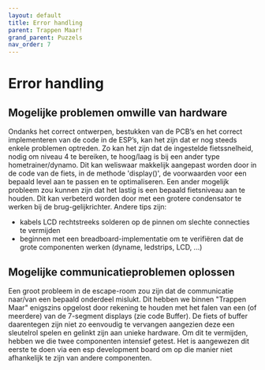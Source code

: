 ```yaml
---
layout: default
title: Error handling
parent: Trappen Maar!
grand_parent: Puzzels
nav_order: 7
---
```

# Error handling

## Mogelijke problemen omwille van hardware

Ondanks het correct ontwerpen, bestukken van de PCB’s en het correct implementeren van de code in de
ESP’s, kan het zijn dat er nog steeds enkele problemen optreden.
Zo kan het zijn dat de ingestelde fietssnelheid, nodig om niveau 4 te bereiken, te hoog/laag is bij een ander type hometrainer/dynamo.
Dit kan weliswaar makkelijk aangepast worden door in de code van de fiets, in de methode 'display()', de
voorwaarden voor een bepaald level aan te passen en te optimaliseren.
Een ander mogelijk probleem zou kunnen zijn dat het lastig is een bepaald fietsniveau aan te houden. Dit
kan verbeterd worden door met een grotere condensator te werken bij de brug-gelijkrichter.
Andere tips zijn:
* kabels LCD rechtstreeks solderen op de pinnen om slechte connecties te vermijden
* beginnen met een breadboard-implementatie om te verifiëren dat de grote componenten werken (dyname, ledstrips, LCD, ...)

## Mogelijke communicatieproblemen oplossen

Een groot probleem in de escape-room zou zijn dat de communicatie naar/van een bepaald onderdeel mislukt. Dit hebben we binnen "Trappen Maar" enigszins opgelost door rekening te houden met het falen van een (of meerdere) van de 7-segment displays (zie code Buffer). De fiets of buffer daarentegen zijn niet zo eenvoudig te vervangen aangezien deze een sleutelrol spelen en gelinkt zijn aan unieke hardware. Om dit te vermijden, hebben we die twee componenten intensief getest. Het is aangewezen dit eerste te doen via een esp development board om op die manier niet afhankelijk te zijn van andere componenten. 